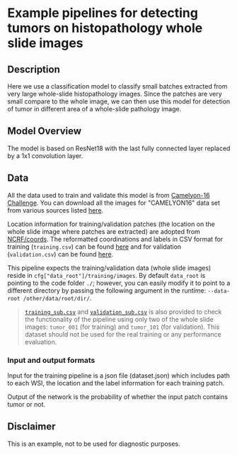 # Example pipelines for detecting tumors on histopathology whole slide images

## Description

Here we use a classification model to classify small batches extracted from very large whole-slide histopathology images. Since the patches are very small compare to the whole image, we can then use this model for detection of tumor in different area of a whole-slide pathology image.

## Model Overview

The model is based on ResNet18 with the last fully connected layer replaced by a 1x1 convolution layer.

## Data

All the data used to train and validate this model is from [Camelyon-16 Challenge](https://camelyon16.grand-challenge.org/). You can download all the images for "CAMELYON16" data set from various sources listed [here](https://camelyon17.grand-challenge.org/Data/).

Location information for training/validation patches (the location on the whole slide image where patches are extracted) are adopted from [NCRF/coords](https://github.com/baidu-research/NCRF/tree/master/coords). The reformatted coordinations and labels in CSV format for training (`training.csv`) can be found [here](https://drive.google.com/file/d/1httIjgji6U6rMIb0P8pE0F-hXFAuvQEf/view?usp=sharing) and for validation (`validation.csv`) can be found [here](https://drive.google.com/file/d/1tJulzl9m5LUm16IeFbOCoFnaSWoB6i5L/view?usp=sharing).

This pipeline expects the training/validation data (whole slide images) reside in `cfg["data_root"]/training/images`. By default `data_root` is pointing to the code folder `./`; however, you can easily modify it to point to a different directory by passing the following argument in the runtime: `--data-root /other/data/root/dir/`.

> [`training_sub.csv`](https://drive.google.com/file/d/1rO8ZY-TrU9nrOsx-Udn1q5PmUYrLG3Mv/view?usp=sharing) and [`validation_sub.csv`](https://drive.google.com/file/d/130pqsrc2e9wiHIImL8w4fT_5NktEGel7/view?usp=sharing) is also provided to check the functionality of the pipeline using only two of the whole slide images: `tumor_001` (for training) and `tumor_101` (for validation). This dataset should not be used for the real training or any performance evaluation.

### Input and output formats

Input for the training pipeline is a json file (dataset.json) which includes path to each WSI, the location and the label information for each training patch.

Output of the network is the probability of whether the input patch contains tumor or not.

## Disclaimer

This is an example, not to be used for diagnostic purposes.
